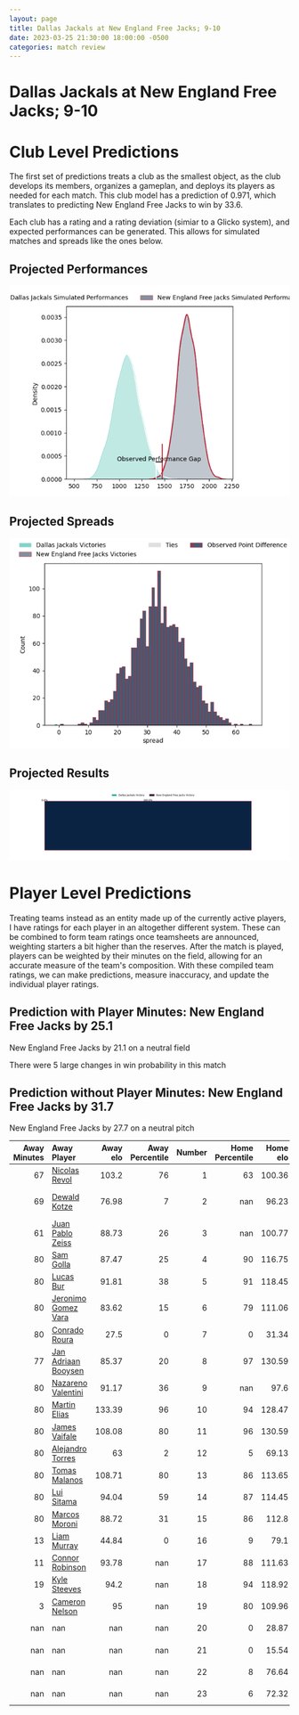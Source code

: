 ```yaml
---  
layout: page  
title: Dallas Jackals at New England Free Jacks; 9-10  
date: 2023-03-25 21:30:00 18:00:00 -0500  
categories: match review  
---
```

# Dallas Jackals at New England Free Jacks; 9-10

# Club Level Predictions


The first set of predictions treats a club as the smallest object, as the club develops its members, organizes a gameplan, and deploys its players as needed for each match. This club model has a prediction of 0.971, which translates to predicting New England Free Jacks to win by 33.6.

Each club has a rating and a rating deviation (simiar to a Glicko system), and expected performances can be generated. This allows for simulated matches and spreads like the ones below.
## Projected Performances


![Projected Performances](plots/performances_2023-03-25-NewEnglandFreeJacks-DallasJackals.png)
## Projected Spreads


![Projected Spreads](plots/spreads_2023-03-25-NewEnglandFreeJacks-DallasJackals.png)
## Projected Results


![Projected Results](plots/resultbar_2023-03-25-NewEnglandFreeJacks-DallasJackals.png)
# Player Level Predictions


Treating teams instead as an entity made up of the currently active players, I have ratings for each player in an altogether different system. These can be combined to form team ratings once teamsheets are announced, weighting starters a bit higher than the reserves. After the match is played, players can be weighted by their minutes on the field, allowing for an accurate measure of the team's composition. With these compiled team ratings, we can make predictions, measure inaccuracy, and update the individual player ratings.
## Prediction with Player Minutes: New England Free Jacks by 25.1


New England Free Jacks by 21.1 on a neutral field

There were 5 large changes in win probability in this match
## Prediction without Player Minutes: New England Free Jacks by 31.7


New England Free Jacks by 27.7 on a neutral pitch



|   Away Minutes | Away Player                                                          |   Away elo |   Away Percentile |   Number |   Home Percentile |   Home elo | Home Player                                                         |   Home Minutes |
|---------------:|:---------------------------------------------------------------------|-----------:|------------------:|---------:|------------------:|-----------:|:--------------------------------------------------------------------|---------------:|
|             67 | [Nicolas Revol](..//playerfiles//NicolasRevol_cleaned.md)            |     103.2  |                76 |        1 |                63 |     100.36 | [Foster Dewitt](..//playerfiles//FosterDewitt_cleaned.md)           |             48 |
|             69 | [Dewald Kotze](..//playerfiles//DewaldKotze_cleaned.md)              |      76.98 |                 7 |        2 |               nan |      96.23 | [Kianu Kereru-Symes](..//playerfiles//KianuKereru-Symes_cleaned.md) |             48 |
|             61 | [Juan Pablo Zeiss](..//playerfiles//JuanPabloZeiss_cleaned.md)       |      88.73 |                26 |        3 |               nan |     100.77 | [Joel Hintz](..//playerfiles//JoelHintz_cleaned.md)                 |             48 |
|             80 | [Sam Golla](..//playerfiles//SamGolla_cleaned.md)                    |      87.47 |                25 |        4 |                90 |     116.75 | [Semisi Paea](..//playerfiles//SemisiPaea_cleaned.md)               |             57 |
|             80 | [Lucas Bur](..//playerfiles//LucasBur_cleaned.md)                    |      91.81 |                38 |        5 |                91 |     118.45 | [Conor Keys](..//playerfiles//ConorKeys_cleaned.md)                 |             80 |
|             80 | [Jeronimo Gomez Vara](..//playerfiles//JeronimoGomezVara_cleaned.md) |      83.62 |                15 |        6 |                79 |     111.06 | [Mitchell Jacobson](..//playerfiles//MitchellJacobson_cleaned.md)   |             80 |
|             80 | [Conrado Roura](..//playerfiles//ConradoRoura_cleaned.md)            |      27.5  |                 0 |        7 |                 0 |      31.34 | [Joe Johnston](..//playerfiles//JoeJohnston_cleaned.md)             |             70 |
|             77 | [Jan Adriaan Booysen](..//playerfiles//JanAdriaanBooysen_cleaned.md) |      85.37 |                20 |        8 |                97 |     130.59 | [Wian Conradie](..//playerfiles//WianConradie_cleaned.md)           |             80 |
|             80 | [Nazareno Valentini](..//playerfiles//NazarenoValentini_cleaned.md)  |      91.17 |                36 |        9 |               nan |      97.6  | [Kieran McClea](..//playerfiles//KieranMcClea_cleaned.md)           |             57 |
|             80 | [Martin Elias](..//playerfiles//MartinElias_cleaned.md)              |     133.39 |                96 |       10 |                94 |     128.47 | [Jayson Potroz](..//playerfiles//JaysonPotroz_cleaned.md)           |             80 |
|             80 | [James Vaifale](..//playerfiles//JamesVaifale_cleaned.md)            |     108.08 |                80 |       11 |                96 |     130.59 | [Paul Balekana](..//playerfiles//PaulBalekana_cleaned.md)           |             80 |
|             80 | [Alejandro Torres](..//playerfiles//AlejandroTorres_cleaned.md)      |      63    |                 2 |       12 |                 5 |      69.13 | [Wayne van der Bank](..//playerfiles//WaynevanderBank_cleaned.md)   |             80 |
|             80 | [Tomas Malanos](..//playerfiles//TomasMalanos_cleaned.md)            |     108.71 |                80 |       13 |                86 |     113.65 | [Ben Lesage](..//playerfiles//BenLesage_cleaned.md)                 |             80 |
|             80 | [Lui Sitama](..//playerfiles//LuiSitama_cleaned.md)                  |      94.04 |                59 |       14 |                87 |     114.45 | [Taniela Filimone](..//playerfiles//TanielaFilimone_cleaned.md)     |             57 |
|             80 | [Marcos Moroni](..//playerfiles//MarcosMoroni_cleaned.md)            |      88.72 |                31 |       15 |                86 |     112.8  | [Reece MacDonald](..//playerfiles//ReeceMacDonald_cleaned.md)       |             73 |
|             13 | [Liam Murray](..//playerfiles//LiamMurray_cleaned.md)                |      44.84 |                 0 |       16 |                 9 |      79.1  | [Kyle Ciquera](..//playerfiles//KyleCiquera_cleaned.md)             |             32 |
|             11 | [Connor Robinson](..//playerfiles//ConnorRobinson_cleaned.md)        |      93.78 |               nan |       17 |                88 |     111.63 | [Andrew Quattrin](..//playerfiles//AndrewQuattrin_cleaned.md)       |             32 |
|             19 | [Kyle Steeves](..//playerfiles//KyleSteeves_cleaned.md)              |      94.2  |               nan |       18 |                94 |     118.92 | [Cole Keith](..//playerfiles//ColeKeith_cleaned.md)                 |             32 |
|              3 | [Cameron Nelson](..//playerfiles//CameronNelson_cleaned.md)          |      95    |               nan |       19 |                80 |     109.96 | [Sam Fischli](..//playerfiles//SamFischli_cleaned.md)               |             23 |
|            nan | nan                                                                  |     nan    |               nan |       20 |                 0 |      28.87 | [Cam Davidowicz](..//playerfiles//CamDavidowicz_cleaned.md)         |             10 |
|            nan | nan                                                                  |     nan    |               nan |       21 |                 0 |      15.54 | [Holden Yungert](..//playerfiles//HoldenYungert_cleaned.md)         |             23 |
|            nan | nan                                                                  |     nan    |               nan |       22 |                 8 |      76.64 | [Zach Bastres](..//playerfiles//ZachBastres_cleaned.md)             |             23 |
|            nan | nan                                                                  |     nan    |               nan |       23 |                 6 |      72.32 | [Spencer Jones](..//playerfiles//SpencerJones_cleaned.md)           |              7 |

